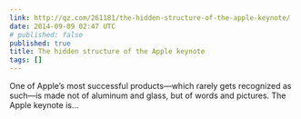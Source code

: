 ```yaml
---
link: http://qz.com/261181/the-hidden-structure-of-the-apple-keynote/
date: 2014-09-09 02:47 UTC
# published: false
published: true
title: The hidden structure of the Apple keynote
tags: []
---
```


One of Apple’s most successful products—which rarely gets recognized as such—is made not of aluminum and glass, but of words and pictures. The Apple keynote is…
